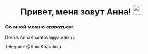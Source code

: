 <h1 align="center">Привет, меня зовут Анна!</a> 
<img src="https://github.com/blackcater/blackcater/raw/main/images/Hi.gif" height="32"/></h1>
<h3> Cо мной можно связаться: </h3>
<p>Почта: AnnaKharatova@yandex.ru</p>
<p>Telegram: @AnnaKharatova</p>
